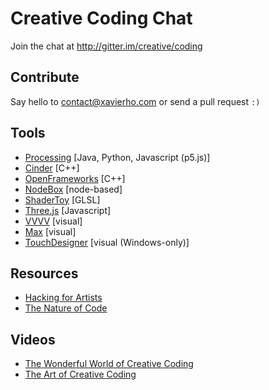 # Creative Coding Chat
Join the chat at http://gitter.im/creative/coding

## Contribute
Say hello to contact@xavierho.com or send a pull request `:)`

## Tools
 * [Processing](https://processing.org/) [Java, Python, Javascript (p5.js)]
 * [Cinder](http://libcinder.org/) [C++]
 * [OpenFrameworks](http://www.openframeworks.cc/) [C++]
 * [NodeBox](https://www.nodebox.net/) [node-based]
 * [ShaderToy](https://www.shadertoy.com/) [GLSL]
 * [Three.js](http://threejs.org/) [Javascript]
 * [VVVV](http://vvvv.org/) [visual]
 * [Max](https://cycling74.com/products/max/) [visual]
 * [TouchDesigner](http://www.derivative.ca/) [visual (Windows-only)]

## Resources
 * [Hacking for Artists](http://hackingforartists.com/)
 * [The Nature of Code](http://natureofcode.com/book/)

## Videos
 * [The Wonderful World of Creative Coding](http://creativemornings.com/talks/esben-hardenberg/1)
 * [The Art of Creative Coding](https://www.youtube.com/watch?v=eBV14-3LT-g)
